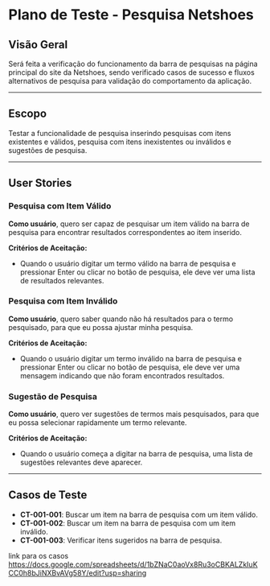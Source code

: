 # Plano de Teste - Pesquisa Netshoes

## Visão Geral

Será feita a verificação do funcionamento da barra de pesquisas na página principal do site da Netshoes, sendo verificado casos de sucesso e fluxos alternativos de pesquisa para validação do comportamento da aplicação.

---

## Escopo

Testar a funcionalidade de pesquisa inserindo pesquisas com itens existentes e válidos, pesquisa com itens inexistentes ou inválidos e sugestões de pesquisa.

---

## User Stories

### Pesquisa com Item Válido

**Como usuário**, quero ser capaz de pesquisar um item válido na barra de pesquisa para encontrar resultados correspondentes ao item inserido.

**Critérios de Aceitação:**

- Quando o usuário digitar um termo válido na barra de pesquisa e pressionar Enter ou clicar no botão de pesquisa, ele deve ver uma lista de resultados relevantes.

### Pesquisa com Item Inválido

**Como usuário**, quero saber quando não há resultados para o termo pesquisado, para que eu possa ajustar minha pesquisa.

**Critérios de Aceitação:**

- Quando o usuário digitar um termo inválido na barra de pesquisa e pressionar Enter ou clicar no botão de pesquisa, ele deve ver uma mensagem indicando que não foram encontrados resultados.

### Sugestão de Pesquisa

**Como usuário**, quero ver sugestões de termos mais pesquisados, para que eu possa selecionar rapidamente um termo relevante.

**Critérios de Aceitação:**

- Quando o usuário começa a digitar na barra de pesquisa, uma lista de sugestões relevantes deve aparecer.

---

## Casos de Teste

- **CT-001-001**: Buscar um item na barra de pesquisa com um item válido.
- **CT-001-002**: Buscar um item na barra de pesquisa com um item inválido.
- **CT-001-003**: Verificar itens sugeridos na barra de pesquisa.
  
 link para os casos   https://docs.google.com/spreadsheets/d/1bZNaC0aoVx8Ru3oCBKALZkIuKCC0h8bJiNXBvAVg58Y/edit?usp=sharing
